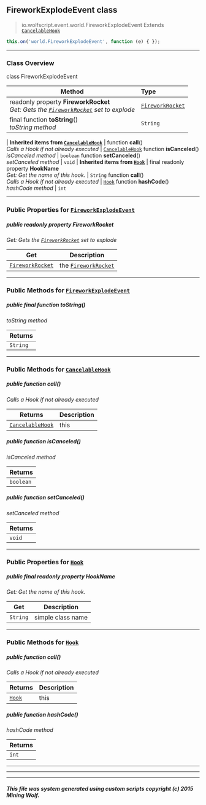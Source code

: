 ## FireworkExplodeEvent __class__

>io.wolfscript.event.world.FireworkExplodeEvent
>Extends [`CancelableHook`](../../hook/CancelableHook.md)
``` javascript
this.on('world.FireworkExplodeEvent', function (e) { });
```


---

### Class Overview

class FireworkExplodeEvent

Method | Type   
--- | :--- 
 readonly property __FireworkRocket__ <br> _Get: Gets the [`FireworkRocket`](../../api/entity/FireworkRocket.md) set to explode_ | [`FireworkRocket`](../../api/entity/FireworkRocket.md)
final function __toString__() <br> _toString method_ | `String`
 |
__Inherited items from [`CancelableHook`](../../hook/CancelableHook.md)__ |
 function __call__() <br> _Calls a Hook if not already executed_ | [`CancelableHook`](../../hook/CancelableHook.md)
 function __isCanceled__() <br> _isCanceled method_ | `boolean`
 function __setCanceled__() <br> _setCanceled method_ | `void`
 |
__Inherited items from [`Hook`](../../hook/Hook.md)__ |
final readonly property __HookName__ <br> _Get: Get the name of this hook._ | `String`
 function __call__() <br> _Calls a Hook if not already executed_ | [`Hook`](../../hook/Hook.md)
 function __hashCode__() <br> _hashCode method_ | `int`







---


### Public Properties for [`FireworkExplodeEvent`](FireworkExplodeEvent.md)

##### <a id='fireworkrocket'></a>public  readonly property __FireworkRocket__

_Get: Gets the [`FireworkRocket`](../../api/entity/FireworkRocket.md) set to explode_

Get | Description
--- | --- 
[`FireworkRocket`](../../api/entity/FireworkRocket.md) | the [`FireworkRocket`](../../api/entity/FireworkRocket.md)



---

### Public Methods for [`FireworkExplodeEvent`](FireworkExplodeEvent.md)

##### <a id='tostring'></a>public final function __toString__()

_toString method_

Returns | 
--- | 
`String` |


---

### Public Methods for [`CancelableHook`](../../hook/CancelableHook.md)

##### <a id='call'></a>public  function __call__()

_Calls a Hook if not already executed_

Returns | Description
--- | --- 
[`CancelableHook`](../../hook/CancelableHook.md) | this


##### <a id='iscanceled'></a>public  function __isCanceled__()

_isCanceled method_

Returns | 
--- | 
`boolean` |


##### <a id='setcanceled'></a>public  function __setCanceled__()

_setCanceled method_

Returns | 
--- | 
`void` |


---

### Public Properties for [`Hook`](../../hook/Hook.md)

##### <a id='hookname'></a>public final readonly property __HookName__

_Get: Get the name of this hook._

Get | Description
--- | --- 
`String` | simple class name



---

### Public Methods for [`Hook`](../../hook/Hook.md)

##### <a id='call'></a>public  function __call__()

_Calls a Hook if not already executed_

Returns | Description
--- | --- 
[`Hook`](../../hook/Hook.md) | this


##### <a id='hashcode'></a>public  function __hashCode__()

_hashCode method_

Returns | 
--- | 
`int` |


---


---


---


##### This file was system generated using custom scripts copyright (c) 2015 Mining Wolf.
	

